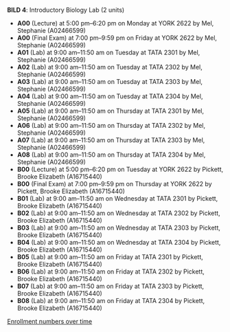 **BILD 4**: Introductory Biology Lab (2 units)

- **A00** (Lecture) at 5:00 pm–6:20 pm on Monday at YORK 2622 by Mel, Stephanie (A02466599)
- **A00** (Final Exam) at 7:00 pm–9:59 pm on Friday at YORK 2622 by Mel, Stephanie (A02466599)
- **A01** (Lab) at 9:00 am–11:50 am on Tuesday at TATA 2301 by Mel, Stephanie (A02466599)
- **A02** (Lab) at 9:00 am–11:50 am on Tuesday at TATA 2302 by Mel, Stephanie (A02466599)
- **A03** (Lab) at 9:00 am–11:50 am on Tuesday at TATA 2303 by Mel, Stephanie (A02466599)
- **A04** (Lab) at 9:00 am–11:50 am on Tuesday at TATA 2304 by Mel, Stephanie (A02466599)
- **A05** (Lab) at 9:00 am–11:50 am on Thursday at TATA 2301 by Mel, Stephanie (A02466599)
- **A06** (Lab) at 9:00 am–11:50 am on Thursday at TATA 2302 by Mel, Stephanie (A02466599)
- **A07** (Lab) at 9:00 am–11:50 am on Thursday at TATA 2303 by Mel, Stephanie (A02466599)
- **A08** (Lab) at 9:00 am–11:50 am on Thursday at TATA 2304 by Mel, Stephanie (A02466599)
- **B00** (Lecture) at 5:00 pm–6:20 pm on Tuesday at YORK 2622 by Pickett, Brooke Elizabeth (A16715440)
- **B00** (Final Exam) at 7:00 pm–9:59 pm on Thursday at YORK 2622 by Pickett, Brooke Elizabeth (A16715440)
- **B01** (Lab) at 9:00 am–11:50 am on Wednesday at TATA 2301 by Pickett, Brooke Elizabeth (A16715440)
- **B02** (Lab) at 9:00 am–11:50 am on Wednesday at TATA 2302 by Pickett, Brooke Elizabeth (A16715440)
- **B03** (Lab) at 9:00 am–11:50 am on Wednesday at TATA 2303 by Pickett, Brooke Elizabeth (A16715440)
- **B04** (Lab) at 9:00 am–11:50 am on Wednesday at TATA 2304 by Pickett, Brooke Elizabeth (A16715440)
- **B05** (Lab) at 9:00 am–11:50 am on Friday at TATA 2301 by Pickett, Brooke Elizabeth (A16715440)
- **B06** (Lab) at 9:00 am–11:50 am on Friday at TATA 2302 by Pickett, Brooke Elizabeth (A16715440)
- **B07** (Lab) at 9:00 am–11:50 am on Friday at TATA 2303 by Pickett, Brooke Elizabeth (A16715440)
- **B08** (Lab) at 9:00 am–11:50 am on Friday at TATA 2304 by Pickett, Brooke Elizabeth (A16715440)

[Enrollment numbers over time](./BILD4.tsv)
